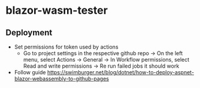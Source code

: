 # blazor-wasm-tester

## Deployment
- Set permissions for token used by actions
  - Go to project settings in the respective github repo
  -> On the left menu, select Actions -> General
  -> In Workflow permissions, select Read and write permissions
  -> Re run failed jobs it should work
- Follow guide https://swimburger.net/blog/dotnet/how-to-deploy-aspnet-blazor-webassembly-to-github-pages
